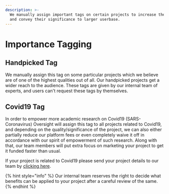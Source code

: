 ```yaml
---
description: >-
  We manually assign important tags on certain projects to increase their reach
  and convey their significance to larger userbase.
---
```


# Importance Tagging

## Handpicked Tag

We manually assign this tag on some particular projects which we believe are of one of the highest qualities out of all. Our handpicked projects get a wider reach to the audience. These tags are given by our internal team of experts, and users can't request these tags by themselves.

## Covid19 Tag <a id="covid19"></a>

In order to empower more academic research on Covid19 \(SARS-Coronavirus\) Oversight will assign this tag to all projects related to Covid19, and depending on the quality/significance of the project, we can also either partially reduce our platform fees or even completely waive it off in accordance with our spirit of empowerment of such research. Along with that, our team members will put extra focus on marketing your project to get it funded faster than usual.

If your project is related to Covid19 please send your project details to our team by [clicking here](https://wa.me/918700523578).

{% hint style="info" %}
Our internal team reserves the right to decide what benefits can be applied to your project after a careful review of the same.
{% endhint %}

